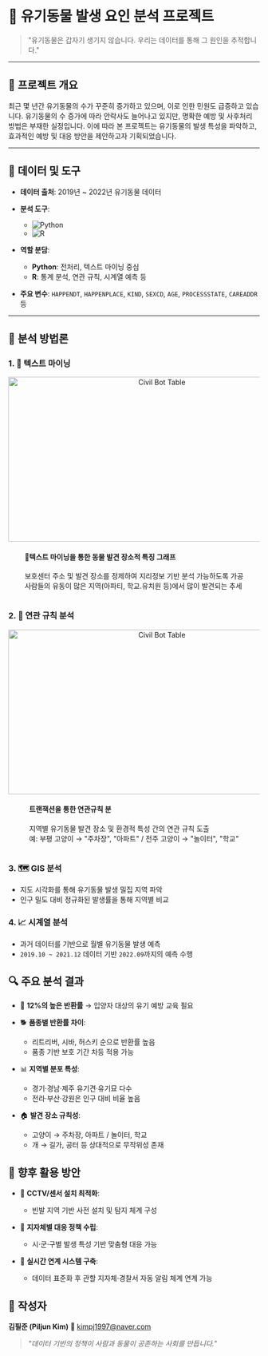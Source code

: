 # 🐾 유기동물 발생 요인 분석 프로젝트

> "유기동물은 갑자기 생기지 않습니다. 우리는 데이터를 통해 그 원인을 추적합니다."

---

## 🎯 프로젝트 개요

최근 몇 년간 유기동물의 수가 꾸준히 증가하고 있으며, 이로 인한 민원도 급증하고 있습니다. 유기동물의 수 증가에 따라 안락사도 늘어나고 있지만, 명확한 예방 및 사후처리 방법은 부재한 실정입니다. 이에 따라 본 프로젝트는 유기동물의 발생 특성을 파악하고, 효과적인 예방 및 대응 방안을 제안하고자 기획되었습니다.

---

## 📂 데이터 및 도구

* **데이터 출처**: 2019년 \~ 2022년 유기동물 데이터
* **분석 도구**:

  * ![Python](https://img.shields.io/badge/Python-3776AB?style=for-the-badge\&logo=python\&logoColor=white)
  * ![R](https://img.shields.io/badge/R-276DC3?style=for-the-badge\&logo=R\&logoColor=white)
* **역할 분담**:

  * **Python**: 전처리, 텍스트 마이닝 중심
  * **R**: 통계 분석, 연관 규칙, 시계열 예측 등
* **주요 변수**: `HAPPENDT`, `HAPPENPLACE`, `KIND`, `SEXCD`, `AGE`, `PROCESSSTATE`, `CAREADDR` 등

---

## 🧪 분석 방법론

### 1. 📌 텍스트 마이닝

<div align="Center">
  <img width="600" height="330" alt="Civil Bot Table" src="https://github.com/user-attachments/assets/18f592b3-929d-483e-8515-2927a08b102f" style="margin-right: 20px; display: inline-block; vertical-align: middle;" />
  <div style="display: inline-block; text-align: left; max-width: 500px; vertical-align: middle;">
    <h4>🧮텍스트 마이닝을 통한 동물 발견 장소적 특징 그래프</h4>
    <p>보호센터 주소 및 발견 장소를 정제하여 지리정보 기반 분석 가능하도록 가공<br>
    사람들의 유동이 많은 지역(아파티, 학교.유치원 등)에서 많이 발견되는 추세</p>
  </div>
</div>

### 2. 🔗 연관 규칙 분석

<div align="Center">
  <img width="600" height="330" alt="Civil Bot Table" src="https://github.com/user-attachments/assets/47de1a14-87c5-4a00-a34c-1651f0cc0c9d" style="margin-right: 20px; display: inline-block; vertical-align: middle;" />
  <div style="display: inline-block; text-align: left; max-width: 500px; vertical-align: middle;">
    <h4>트랜잭션을 통한 연관규칙 분</h4>
    <p>지역별 유기동물 발견 장소 및 환경적 특성 간의 연관 규칙 도출<br>
    예: 부평 고양이 → "주차장", "아파트" / 전주 고양이 → "놀이터", "학교"</p>
  </div>
</div>


### 3. 🗺️ GIS 분석

* 지도 시각화를 통해 유기동물 발생 밀집 지역 파악
* 인구 밀도 대비 정규화된 발생률을 통해 지역별 비교

### 4. 📈 시계열 분석

* 과거 데이터를 기반으로 월별 유기동물 발생 예측
* `2019.10 ~ 2021.12` 데이터 기반 `2022.09`까지의 예측 수행

## 🔍 주요 분석 결과

* 🐶 **12%의 높은 반환률** → 입양자 대상의 유기 예방 교육 필요
* 🐕 **품종별 반환률 차이**:

  * 리트리버, 시바, 허스키 순으로 반환률 높음
  * 품종 기반 보호 기간 차등 적용 가능
* 📊 **지역별 분포 특성**:

  * 경기·경남·제주 유기견·유기묘 다수
  * 전라·부산·강원은 인구 대비 비율 높음
* 🏠 **발견 장소 규칙성**:

  * 고양이 → 주차장, 아파트 / 놀이터, 학교
  * 개 → 길가, 공터 등 상대적으로 무작위성 존재

## 🧭 향후 활용 방안

* 🎥 **CCTV/센서 설치 최적화**:

  * 빈발 지역 기반 사전 설치 및 탐지 체계 구성
* 🏢 **지자체별 대응 정책 수립**:

  * 시·군·구별 발생 특성 기반 맞춤형 대응 가능
* 🔗 **실시간 연계 시스템 구축**:

  * 데이터 표준화 후 관할 지자체·경찰서 자동 알림 체계 연계 가능

## 📘 작성자

**김필준 (Piljun Kim)**
📧 [kimpj1997@naver.com](mailto:kimpj1997@naver.com)

> *"데이터 기반의 정책이 사람과 동물이 공존하는 사회를 만듭니다."*
